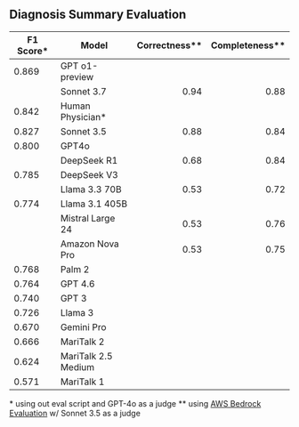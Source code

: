 ## Diagnosis Summary Evaluation

| F1 Score* | Model                | Correctness**  | Completeness**  |
|-----------|----------------------|---------------:|----------------:|
| 0.869     | GPT o1-preview       |
|           | Sonnet 3.7           | 0.94          | 0.88
| 0.842     | Human Physician*     |
| 0.827     | Sonnet 3.5           | 0.88          | 0.84
| 0.800     | GPT4o                |
|           | DeepSeek R1          | 0.68          | 0.84
| 0.785     | DeepSeek V3          |
|           | Llama 3.3 70B        | 0.53          | 0.72
| 0.774     | Llama 3.1 405B       |
|           | Mistral Large 24     | 0.53          | 0.76
|           | Amazon Nova Pro      | 0.53          | 0.75
| 0.768     | Palm 2               |
| 0.764     | GPT 4.6              |
| 0.740     | GPT 3                |
| 0.726     | Llama 3              |
| 0.670     | Gemini Pro           |
| 0.666     | MariTalk 2           |
| 0.624     | MariTalk 2.5 Medium  |
| 0.571     | MariTalk 1           |

\*  using out eval script and GPT-4o as a judge
\** using [AWS Bedrock Evaluation](https://docs.aws.amazon.com/bedrock/latest/userguide/evaluation.html) w/ Sonnet 3.5 as a judge
